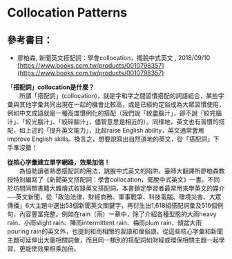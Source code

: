 # Collocation Patterns

## 參考書目：

* 廖柏森, 新聞英文搭配詞：學會collocation，擺脫中式英文 , 2018/09/10 [https://www.books.com.tw/products/0010798357](https://www.books.com.tw/products/0010798357)

 「**搭配詞」collocation是什麼？**  
　　所謂「搭配詞」\(collocation\)，就是字和字之間習慣搭配的詞語組合，某些字彙與其他字彙共同出現在一起的機會比較高，或是已經約定俗成為大眾習慣使用，例如中文成語就是一種高度慣例化的搭配（我們說「絞盡腦汁」，卻不說「絞完腦汁」、「絞光腦汁」、「絞碎腦汁」，儘管意思是相近的）。同樣地，英文也有習慣的搭配，如上述的「提升英文能力」，比起raise English ability，英文通常會用improve English skills。換言之，想要說寫出自然道地的英文，從「搭配詞」下手準沒錯！

 **從核心字彙建立單字網路，效果加倍！**  
　　為協助讀者熟悉搭配詞的用法，跳脫中式英文的陷阱，臺師大翻譯所廖柏森教授特別編寫了《新聞英文搭配詞：學會collocation，擺脫中式英文》一書。不同於坊間同類書籍大雜燴式收錄英文搭配詞，本書鎖定學習者最常用來學英文的媒介──英文新聞，從「政治法律、財經商務、軍事戰爭、科技電腦、環境災害、大眾傳播」6大主題中選出53個新聞英文關鍵字，再衍生出1,618組搭配詞彙及516個例句，內容豐富完整。例如在rain（雨）一章中，除了介紹各種型態的大雨heavy rain、小雨slight rain、陣雨intermittent rain、梅雨plum rain、傾盆大雨 pouring rain的英文外，也提到和雨相關的習語和俚俗語。從這些核心字彙和新聞主題可延伸出大量相關詞彙，而且同一類別的搭配詞如財經或環保相關主題一起學習，更能使效果相乘加倍。


